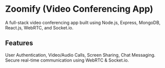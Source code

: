 # Zoomify (Video Conferencing App)

A full-stack video conferencing app built using Node.js, Express, MongoDB, React.js, WebRTC, and Socket.io.

Features
--------
User Authentication, Video/Audio Calls, Screen Sharing, Chat Messaging.
Secure real-time communication using WebRTC & Socket.io.

<!-- syspYDzUUeZgAm3E -->